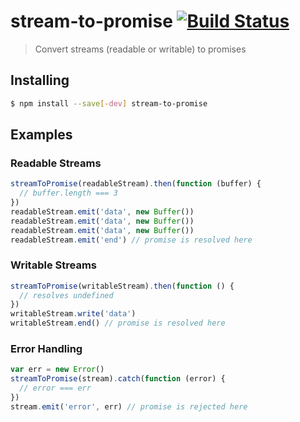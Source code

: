 stream-to-promise [![Build Status](https://travis-ci.org/bendrucker/stream-to-promise.svg)](https://travis-ci.org/bendrucker/stream-to-promise)
=================

> Convert streams (readable or writable) to promises

## Installing

```sh
$ npm install --save[-dev] stream-to-promise
```

## Examples

### Readable Streams

```js
streamToPromise(readableStream).then(function (buffer) {
  // buffer.length === 3
})
readableStream.emit('data', new Buffer())
readableStream.emit('data', new Buffer())
readableStream.emit('data', new Buffer())
readableStream.emit('end') // promise is resolved here
```

### Writable Streams

```js
streamToPromise(writableStream).then(function () {
  // resolves undefined
})
writableStream.write('data')
writableStream.end() // promise is resolved here
```

### Error Handling

```js
var err = new Error()
streamToPromise(stream).catch(function (error) {
  // error === err
})
stream.emit('error', err) // promise is rejected here
```
